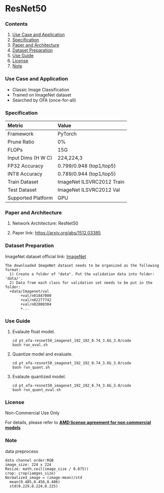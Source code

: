 # ResNet50


### Contents
1. [Use Case and Application](#Use-Case-and-Application)
2. [Specification](#Specification)
3. [Paper and Architecture](#Paper-and-Architecture)
4. [Dataset Preparation](#Dataset-Preparation)
5. [Use Guide](#Use-Guide)
6. [License](#License)
7. [Note](#Note)


### Use Case and Application

   - Classic Image Classification 
   - Trained on ImageNet dataset
   - Searched by OFA (once-for-all) 
   
### Specification

| Metric             | Value                                   |
| :----------------- | :-------------------------------------- |
| Framework          | PyTorch                                 |
| Prune Ratio        | 0%                                      |
| FLOPs              | 15G                                     |
| Input Dims (H W C) | 224,224,3                               |
| FP32 Accuracy      | 0.799/0.948 (top1/top5)                 |
| INT8 Accuracy      | 0.789/0.944 (top1/top5)                 |
| Train Dataset      | ImageNet ILSVRC2012 Train               |
| Test Dataset       | ImageNet ILSVRC2012 Val                 |
| Supported Platform | GPU                                     |
  

### Paper and Architecture 

1. Network Architecture: ResNet50
 
2. Paper link: https://arxiv.org/abs/1512.03385
  
  
### Dataset Preparation

ImageNet dataset official link: [ImageNet](http://image-net.org/download-images)

  ```
  The downloaded ImageNet dataset needs to be organized as the following format:
    1) Create a folder of "data". Put the validation data into folder: 'data/'.
    2) Data from each class for validation set needs to be put in the folder:
    +data/Imagenet/val
         +val/n01847000
         +val/n02277742
         +val/n02808304
         +...
  ```


### Use Guide

1. Evalaute float model.
    ```shell
    cd pt_ofa-resnet50_imagenet_192_192_0.74_3.6G_3.0/code
    bash run_eval.sh
    ```
2. Quantize model and evaluate.
    ```shell
    cd pt_ofa-resnet50_imagenet_192_192_0.74_3.6G_3.0/code
    bash run_quant.sh
    ```
3. Evalaute quantized model.
    ```shell
    cd pt_ofa-resnet50_imagenet_192_192_0.74_3.6G_3.0/code
    bash run_quant_eval.sh
    ```

### License

Non-Commercial Use Only

For details, please refer to **[AMD license agreement for non commercial models](https://github.com/Xilinx/Vitis-AI/blob/master/model_zoo/AMD-license-agreement-for-non-commercial-models.md)**


### Note

data preprocess
  ```
  data channel order:RGB
  image_size: 224 x 224
  Resize: math.ceil(image_size / 0.875))
  crop: crop(iamges_size)
  Normalized_image = (image-mean)/std
    mean(0.485,0.456,0.406)
    std(0.229,0.224,0.225)
  ```
